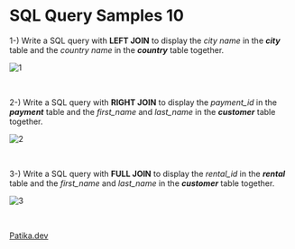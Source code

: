 # SQL Query Samples 10
1-) Write a SQL query with **LEFT JOIN** to display the *city name* in the ***city*** table and the *country name* in the ***country*** table together.

![1](https://github.com/bedirhansiyam/SQL-Query-Samples/assets/118667545/c7e45b71-c8ef-47dd-a5a7-f69ff8abb2bd)

</br>

2-) Write a SQL query with **RIGHT JOIN** to display the *payment_id* in the ***payment*** table and the *first_name* and *last_name* in the ***customer*** table together.

![2](https://github.com/bedirhansiyam/SQL-Query-Samples/assets/118667545/4c4f6508-85db-4f50-862e-77ac003a18ba)

</br>

3-) Write a SQL query with **FULL JOIN** to display the *rental_id* in the ***rental*** table and the *first_name* and *last_name* in the ***customer*** table together.

![3](https://github.com/bedirhansiyam/SQL-Query-Samples/assets/118667545/11330f95-c6b6-4081-ab54-90db225bc097)

</br>

[Patika.dev](https://app.patika.dev/)
